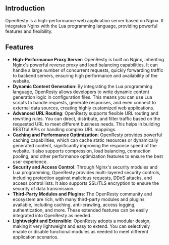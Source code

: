 ## Introduction

OpenResty is a high-performance web application server based on Nginx. It integrates Nginx with the Lua programming language, providing powerful features and flexibility.

## Features

- **High-Performance Proxy Server**: OpenResty is built on Nginx, inheriting Nginx's powerful reverse proxy and load balancing capabilities. It can handle a large number of concurrent requests, quickly forwarding traffic to backend servers, ensuring high performance and availability of the website.
- **Dynamic Content Generation**: By integrating the Lua programming language, OpenResty allows developers to write dynamic content generation logic in configuration files. This means you can use Lua scripts to handle requests, generate responses, and even connect to external data sources, creating highly customized web applications.
- **Advanced URL Routing**: OpenResty supports flexible URL routing and rewriting rules. You can direct, distribute, and filter traffic based on the requested URL to meet different business needs. This helps in building RESTful APIs or handling complex URL mappings.
- **Caching and Performance Optimization**: OpenResty provides powerful caching capabilities, which can cache static resources or dynamically generated content, significantly improving the response speed of the website. It also supports compression, load balancing, connection pooling, and other performance optimization features to ensure the best user experience.
- **Security and Access Control**: Through Nginx's security modules and Lua programming, OpenResty provides multi-layered security controls, including protection against malicious requests, DDoS attacks, and access control lists. It also supports SSL/TLS encryption to ensure the security of data transmission.
- **Third-Party Modules and Plugins**: The OpenResty community and ecosystem are rich, with many third-party modules and plugins available, including caching, anti-crawling, access logging, authentication, and more. These extended features can be easily integrated into OpenResty as needed.
- **Lightweight and Extensible**: OpenResty adopts a modular design, making it very lightweight and easy to extend. You can selectively enable or disable functional modules as needed to meet different application scenarios.
